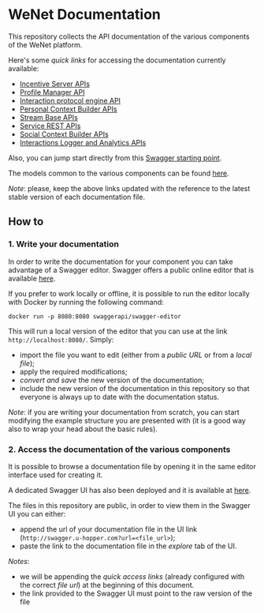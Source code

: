 # WeNet Documentation

This repository collects the API documentation of the various components of the WeNet platform.

Here's some _quick links_ for accessing the documentation currently available:

* [Incentive Server APIs](http://swagger.u-hopper.com/?url=https://bitbucket.org/wenet/wenet-components-documentation/raw/master/sources/wenet-incentive-server-api.json)
* [Profile Manager API](http://swagger.u-hopper.com/?url=https://bitbucket.org/wenet/wenet-components-documentation/raw/master/sources/wenet-profile-manager-api.yaml)
* [Interaction protocol engine API](http://swagger.u-hopper.com/?url=https://bitbucket.org/wenet/wenet-components-documentation/raw/master/sources/wenet-interaction-protocol-engine-api.yaml)
* [Personal Context Builder APIs](http://swagger.u-hopper.com/?url=https://bitbucket.org/wenet/wenet-components-documentation/raw/master/sources/wenet-personal_context_builder.json)
* [Stream Base APIs](http://swagger.u-hopper.com/?url=https://bitbucket.org/wenet/wenet-components-documentation/raw/master/sources/wenet-streambase-api.json)
* [Service REST APIs](http://swagger.u-hopper.com/?url=https://bitbucket.org/wenet/wenet-components-documentation/raw/master/sources/wenet-service-api.yaml)
* [Social Context Builder APIs](http://swagger.u-hopper.com/?url=https://bitbucket.org/wenet/wenet-components-documentation/raw/master/sources/wenet-social-context-builder-api.json)
* [Interactions Logger and Analytics APIs](http://swagger.u-hopper.com/?url=https://bitbucket.org/wenet/wenet-components-documentation/raw/master/sources/wenet-logging-analytics-api.yaml)

Also, you can jump start directly from this [Swagger starting point](http://swagger.u-hopper.com/?url=https://bitbucket.org/wenet/wenet-components-documentation/raw/master/start.yaml).

The models common to the various components can be found [here](http://swagger.u-hopper.com/?url=https://bitbucket.org/wenet/wenet-components-documentation/raw/master/sources/wenet-models.yaml).

*Note*: please, keep the above links updated with the reference to the latest stable version of each documentation file.

## How to

### 1. Write your documentation

In order to write the documentation for your component you can take advantage of a Swagger editor.
Swagger offers a public online editor that is available [here](https://editor.swagger.io/).

If you prefer to work locally or offline, it is possible to run the editor locally with Docker by running the following command:

```
docker run -p 8080:8080 swaggerapi/swagger-editor
```

This will run a local version of the editor that you can use at the link `http://localhost:8080/`.
Simply:

* import the file you want to edit (either from a _public URL_ or from a _local file_);
* apply the required modifications;
* _convert and save_ the new version of the documentation;
* include the new version of the documentation in this repository so that everyone is always up to date with the documentation status.

*Note*: if you are writing your documentation from scratch, you can start modifying the example structure you are presented with (it is a good way also to wrap your head about the basic rules).

### 2. Access the documentation of the various components

It is possible to browse a documentation file by opening it in the same editor interface used for creating it.

A dedicated Swagger UI has also been deployed and it is available at [here](http://swagger.u-hopper.com/).

The files in this repository are public, in order to view them in the Swagger UI you can either:

* append the url of your documentation file in the UI link (`http://swagger.u-hopper.com?url=<file_url>`);
* paste the link to the documentation file in the _explore_ tab of the UI.

*Notes*:

* we will be appending the _quick access links_ (already configured with the correct _file url_) at the beginning of this document.
* the link provided to the Swagger UI must point to the raw version of the file
